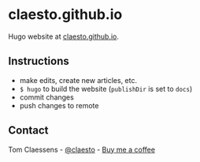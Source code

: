# claesto.github.io

Hugo website at [claesto.github.io](https://claesto.github.io).

## Instructions
- make edits, create new articles, etc.
- `$ hugo` to build the website (`publishDir` is set to `docs`)
- commit changes
- push changes to remote

## Contact

Tom Claessens - [@claesto](https://twitter.com/claesto) - [Buy me a coffee](https://paypal.me/tomclaessens)
